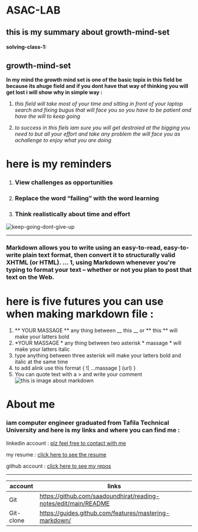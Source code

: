 # ASAC-LAB

## this is my summary about growth-mind-set
 #### solving-class-1:
 ## growth-mind-set
 **In my mind the growth mind set is one of the basic topix in this field be because its ahuge field and if you dont have that way of thinking you will get lost i will show why in simple way :**

 1. *this field will take most of your time and sitting in front of your laptop search and fixing bugus that will face you so you have to be patient and have the will to keep going*

 2. *to success in this fiels iam sure you will get destroied at the bigging you need to but all your effort and take any problem the will face you as achallenge to enjoy what you are doing*

 # __here is my reminders__

 1. ### View challenges as opportunities
 2. ### Replace the word “failing” with the word learning
 3. ### Think realistically about time and effort
 
  ![~~keep-going-dont-give-up~~](https://i.pinimg.com/originals/96/b1/fb/96b1fb8d26333478c798cc82708f1fd7.jpg)

 ________________________________________________________________________________________________________________________________________________________________________________
 
 
 ### Markdown allows you to write using an easy-to-read, easy-to-write plain text format, then convert it to structurally valid XHTML (or HTML). ... 1, using Markdown whenever you're typing to format your text – whether or not you plan to post that text on the Web.

# here is five futures you can use when making markdown file :

1. ** YOUR MASSAGE ** any thing between __ this __ or ** this ** will make your latters bold 
2. *YOUR MASSAGE * any thing between  two asterisk  * massage * will make your latters italic 
3. type anything between three asterisk will make your latters bold and italic at the same time 
4. to add alink use this format { ![  ...massage  ] (url) }
5. You can quote text with a > and write your comment 
![this is image about markdown ](https://vivaldi.com/wp-content/uploads/Markdown-cheat-sheet-grey-01-01.png)
 




# About me 
### iam computer engineer graduated from Tafila Technical University and here is my links and where you can find me : 

linkedin account : [plz feel free to contact with me](https://www.linkedin.com/in/saadoun-dhirat-9b4086194/)

my resume : [click here to see the resume ](https://drive.google.com/file/d/12YPcFH8WgOvNF7G0rbyeNsmQdVyEnRuR/view?usp=sharing)

github account :  [click here to see my repos ](https://github.com/saadoundhirat)
_________________________________________________________________________________________________________

account | links
------------ | -------------
Git | https://github.com/saadoundhirat/reading-notes/edit/main/README
Git-clone | https://guides.github.com/features/mastering-markdown/

